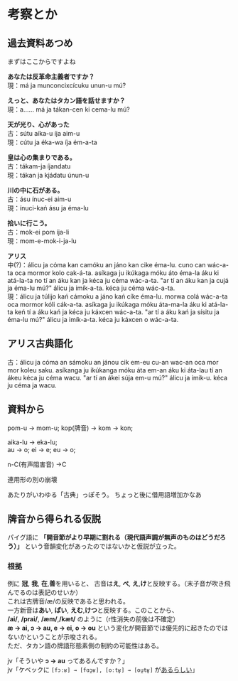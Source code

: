 # 考察とか

## 過去資料あつめ
まずはここからですよね

**あなたは反革命主義者ですか？**  
現：má ja munconcixcícuku unun-u mú?  

**えっと、あなたはタカン語を話せますか？**  
現：a...... má ja tákan-cen ki cema-lu mú?  

**天が光り、心があった**  
古：sútu aíka-u íja aim-u  
現：cútu ja éka-wa íja ém-a-ta  

**皇は心の集まりである。**  
古：tákam-ja íjandatu  
現：tákan ja kjádatu únun-u  

**川の中に石がある。**  
古：ásu ínuc-ei aim-u  
現：ínuci-kań ásu ja éma-lu  

**拾いに行こう。**  
古：mok-ei pom íja-li  
現：mom-e-mok-i-ja-lu  

**アリス**  
中(?)：álicu ja cóma kan camóku an jáno kan cike éma-lu. cuno can wác-a-ta oca mormor kolo cak-á-ta. asíkaga ju ikúkaga móku áto éma-la áku ki atá-la-ta no tí an áku kan ja kéca ju céma wác-a-ta. "ar tí an áku kan ja cujá ja éma-lu mú?" álicu ja imík-a-ta. kéca ju céma wác-a-ta.  
現：álicu ja túlijo kań cámoku a jáno kań cíke éma-lu. morwa colá wác-a-ta oca mormor kóli cák-a-ta. asíkaga ju ikúkaga móku áta-ma-la áku ki atá-la-ta keń tí a áku kań ja kéca ju káxcen wác-a-ta. "ar tí a áku kań ja sísitu ja éma-lu mú?" álicu ja imík-a-ta. kéca ju káxcen o wác-a-ta.   


## アリス古典語化  
古：álicu ja cóma an sámoku an jánou cik em-eu cu-an wac-an oca mor mor koleu saku. asíkanga ju ikúkanga móku áta em-an áku ki áta-lau tí an ákeu kéca ju céma wacu. "ar tí an ákei súja em-u mú?" álicu ja imik-u. kéca ju céma ja wacu.  

## 資料から
pom-u → mom-u;
kop(牌音) → kom → kon;  

aika-lu → eka-lu;  
au → o;
ei → e;
eu → o;

n-C(有声阻害音) →C  
  
連用形の別の崩壊  

あたりがいわゆる「古典」っぽそう。
ちょっと後に借用語増加かなあ

## 牌音から得られる仮説
パイグ語に **「開音節がより早期に割れる（現代語声調が無声のものはどうだろう）」** という音韻変化があったのではないかと仮説が立った。  
### 根拠
例に **冠**, **我**, **在**,**善**を用いると、
古音は**え**, **ぺ**, **え**,**け**と反映する。（末子音が吹き飛んでるのは表記のせいか）  
これは古牌音/æ/の反映であると思われる。  
一方新音は**あい**, **ぱい**, **えむ**,**けつ**と反映する。このことから、  
**/ai/**, **/prai/**, **/æm/**,**/kæt/** のように（r性消失の前後は不確定）  
**æ -> ai, ɔ -> au, e -> ei, o -> ou** という変化が開音節では優先的に起きたのではないかということが示唆される。  
ただ、タカン語の牌語形態素側の制約の可能性はある。

jv「そういや **ɔ -> au** ってあるんですか？」  
jv「ケベックに `[fɔːʁ] → [fɑɔ̯ʁ], [oːtʁ̥] → [ou̯tʁ̥]` が[あるらしい](https://en.wikipedia.org/w/index.php?title=Vowel_breaking&oldid=978009822#Quebec_French)」






